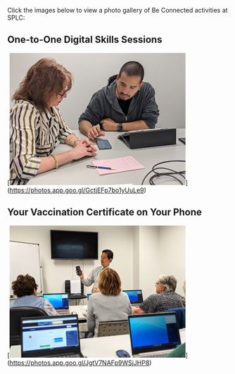 Click the images below to view a photo gallery of Be Connected activities at SPLC:

## One-to-One Digital Skills Sessions
[![click for gallery](/img/beconnected/one-to-one-icon.jpg)]
(https://photos.app.goo.gl/GctjEFp7bo1yUuLe9)

## Your Vaccination Certificate on Your Phone
[![click for gallery](/img/beconnected/vax-cert-icon.jpg)]
(https://photos.app.goo.gl/JgtV7NAFp9WSjJHP8)
